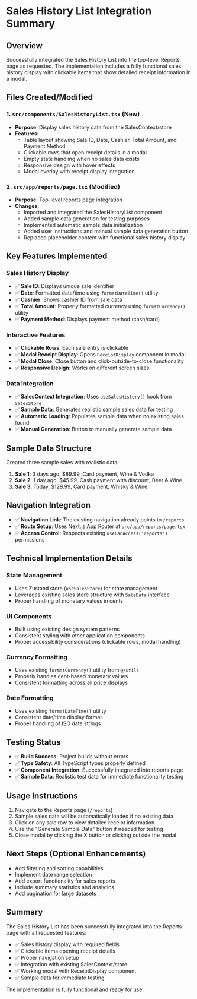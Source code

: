 # Sales History List Integration Summary

## Overview
Successfully integrated the Sales History List into the top-level Reports page as requested. The implementation includes a fully functional sales history display with clickable items that show detailed receipt information in a modal.

## Files Created/Modified

### 1. `src/components/SalesHistoryList.tsx` (New)
- **Purpose**: Display sales history data from the SalesContext/store
- **Features**:
  - Table layout showing Sale ID, Date, Cashier, Total Amount, and Payment Method
  - Clickable rows that open receipt details in a modal
  - Empty state handling when no sales data exists
  - Responsive design with hover effects
  - Modal overlay with receipt display integration

### 2. `src/app/reports/page.tsx` (Modified)
- **Purpose**: Top-level reports page integration
- **Changes**:
  - Imported and integrated the SalesHistoryList component
  - Added sample data generation for testing purposes
  - Implemented automatic sample data initialization
  - Added user instructions and manual sample data generation button
  - Replaced placeholder content with functional sales history display

## Key Features Implemented

### Sales History Display
- ✅ **Sale ID**: Displays unique sale identifier
- ✅ **Date**: Formatted date/time using `formatDateTime()` utility
- ✅ **Cashier**: Shows cashier ID from sale data
- ✅ **Total Amount**: Properly formatted currency using `formatCurrency()` utility
- ✅ **Payment Method**: Displays payment method (cash/card)

### Interactive Features
- ✅ **Clickable Rows**: Each sale entry is clickable
- ✅ **Modal Receipt Display**: Opens `ReceiptDisplay` component in modal
- ✅ **Modal Close**: Close button and click-outside-to-close functionality
- ✅ **Responsive Design**: Works on different screen sizes

### Data Integration
- ✅ **SalesContext Integration**: Uses `useSalesHistory()` hook from `SalesStore`
- ✅ **Sample Data**: Generates realistic sample sales data for testing
- ✅ **Automatic Loading**: Populates sample data when no existing sales found
- ✅ **Manual Generation**: Button to manually generate sample data

## Sample Data Structure
Created three sample sales with realistic data:
1. **Sale 1**: 3 days ago, $89.99, Card payment, Wine & Vodka
2. **Sale 2**: 1 day ago, $45.99, Cash payment with discount, Beer & Wine
3. **Sale 3**: Today, $129.99, Card payment, Whisky & Wine

## Navigation Integration
- ✅ **Navigation Link**: The existing navigation already points to `/reports`
- ✅ **Route Setup**: Uses Next.js App Router at `src/app/reports/page.tsx`
- ✅ **Access Control**: Respects existing `useCanAccess('reports')` permissions

## Technical Implementation Details

### State Management
- Uses Zustand store (`useSalesStore`) for state management
- Leverages existing sales store structure with `SaleData` interface
- Proper handling of monetary values in cents

### UI Components
- Built using existing design system patterns
- Consistent styling with other application components
- Proper accessibility considerations (clickable rows, modal handling)

### Currency Formatting
- Uses existing `formatCurrency()` utility from `@/utils`
- Properly handles cent-based monetary values
- Consistent formatting across all price displays

### Date Formatting
- Uses existing `formatDateTime()` utility
- Consistent date/time display format
- Proper handling of ISO date strings

## Testing Status
- ✅ **Build Success**: Project builds without errors
- ✅ **Type Safety**: All TypeScript types properly defined
- ✅ **Component Integration**: Successfully integrated into reports page
- ✅ **Sample Data**: Realistic test data for immediate functionality testing

## Usage Instructions
1. Navigate to the Reports page (`/reports`)
2. Sample sales data will be automatically loaded if no existing data
3. Click on any sale row to view detailed receipt information
4. Use the "Generate Sample Data" button if needed for testing
5. Close modal by clicking the X button or clicking outside the modal

## Next Steps (Optional Enhancements)
- Add filtering and sorting capabilities
- Implement date range selection
- Add export functionality for sales reports
- Include summary statistics and analytics
- Add pagination for large datasets

## Summary
The Sales History List has been successfully integrated into the Reports page with all requested features:
- ✅ Sales history display with required fields
- ✅ Clickable items opening receipt details
- ✅ Proper navigation setup
- ✅ Integration with existing SalesContext/store
- ✅ Working modal with ReceiptDisplay component
- ✅ Sample data for immediate testing

The implementation is fully functional and ready for use.